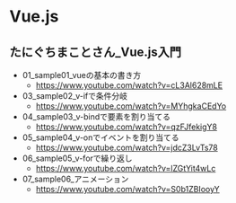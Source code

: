 # Vue.js

## たにぐちまことさん_Vue.js入門

- 01_sample01_vueの基本の書き方
  - https://www.youtube.com/watch?v=cL3Al628mLE
- 03_sample02_v-ifで条件分岐
  - https://www.youtube.com/watch?v=MYhgkaCEdYo
- 04_sample03_v-bindで要素を割り当てる
  - https://www.youtube.com/watch?v=qzFJfekigY8
- 05_sample04_v-onでイベントを割り当てる
  - https://www.youtube.com/watch?v=jdcZ3LvTs78
- 06_sample05_v-forで繰り返し
  - https://www.youtube.com/watch?v=lZGtYit4wLc
- 07_sample06_アニメーション
  - https://www.youtube.com/watch?v=S0b1ZBIooyY